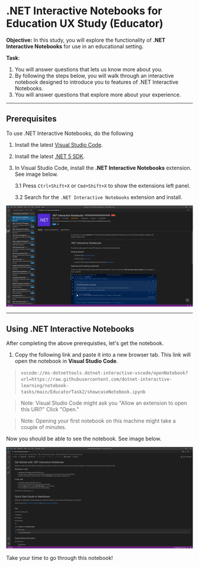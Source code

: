 # .NET Interactive Notebooks for Education UX Study (Educator)
**Objective:** In this study, you will explore the functionality of **.NET Interactive Notebooks** for use in an educational setting. 

**Task**: 

1. You will answer questions that lets us know more about you. 
2. By following the steps below, you will walk through an interactive notebook designed to introduce you to features of .NET Interactive Notebooks.
3. You will answer questions that explore more about your experience.

---

## Prerequisites

To use .NET Interactive Notebooks, do the following

1. Install the latest [Visual Studio Code](https://code.visualstudio.com/).

2. Install the latest [.NET 5 SDK](https://dotnet.microsoft.com/download/dotnet/5.0).

3. In Visual Studio Code, install the **.NET Interactive Notebooks** extension. See image below.

    3.1 Press `Ctrl+Shift+X` or `Cmd+Shift+X` to show the extensions left panel.

    3.2 Search for the `.NET Interactive Notebooks` extension and install.

![Installing .Net Interactive Notebooks extension](../res/installingextension.PNG)

---

## Using .NET Interactive Notebooks

After completing the above prerequisties, let's get the notebook.

1. Copy the following link and paste it into a new browser tab. This link will open the notebook in **Visual Studio Code**. 

> `vscode://ms-dotnettools.dotnet-interactive-vscode/openNotebook?url=https://raw.githubusercontent.com/dotnet-interactive-learning/notebook-tasks/main/EducatorTask2/showcaseNotebook.ipynb`

> Note: Visual Studio Code might ask you "Allow an extension to open this URI?" Click "Open."

> Note: Opening your first notebook on this machine might take a couple of minutes.

Now you should be able to see the notebook. See image below.

![Opened Notebook](../res/openededucatornotebook.PNG)

Take your time to go through this notebook!
